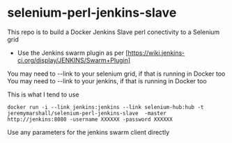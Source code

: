 # selenium-perl-jenkins-slave

This repo is to build a Docker Jenkins Slave perl conectivity to a Selenium grid

* Use the Jenkins swarm plugin as per [https://wiki.jenkins-ci.org/display/JENKINS/Swarm+Plugin]

You may need to --link to your selenium grid, if that is running in Docker too
You may need to --link to your jenkins, if that is running in Docker too

This is what I tend to use
```
docker run -i --link jenkins:jenkins --link selenium-hub:hub -t jeremymarshall/selenium-perl-jenkins-slave  -master http://jenkins:8080 -username XXXXXX -password XXXXXX
```

Use any parameters for the jenkins swarm client directly



